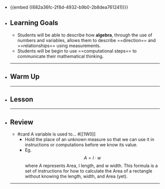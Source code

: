- {{embed ((682a36fc-2f8d-4932-b9b0-2b8dea761241))}}
- ## Learning Goals
	- Students will be able to describe how **algebra**, through the use of numbers and variables, allows them to describe ==direction== and ==relationships== using measurements.
	- Students will be begin to use ==computational steps== to communicate their mathematical thinking.
	- ---
- ## Warm Up
	- ---
- ## Lesson
	- ---
- ## Review
	- #card A variable is used to... #[[1W0]]
		- Hold the place of an unknown measure so that we can use it in instructions or computations before we know its value.
		- Eg. $$ A=l\cdot w $$ where A represents Area, l length, and w width. This formula is a set of instructions for how to calculate the Area of a rectangle without knowing the length, width, and Area (yet).
	- ---